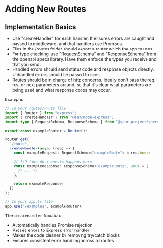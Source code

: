 # Adding New Routes

## Implementation Basics

- Use "createHandler" for each handler. It ensures errors are caught and passed to middleware, and that handlers use Promises.
- Files in the /routes folder should export a router which the app.ts uses
- For type checking, use "RequestSchema" and "ResponseSchema" from the openapi specs library. Have them enforce the types you receive and that you send.
- Handled errors should send status code and response objects directly. Unhandled errors should be passed to `next`.
- Routes should be in charge of http concerns. Ideally don't pass the req, res, or next parameters around, so that it's clear what parameters are being used and what response codes may occur.

Example:

```typescript
// In your routes/<>.ts file
import { Router } from "express";
import { createHandler } from "@saf/node-express";
import type { RequestSchema, ResponseSchema } from "@your-project/specs-apis";

export const exampleRouter = Router();

router.get(
  "/route",
  createHandler(async (req) => {
    const exampleRequest: RequestSchema<"exampleRoute"> = req.body;

    // I/O like db requests happens here
    const exampleResponse: ResponseSchema<"exampleRoute", 200> = {
      /* ... */
    };

    return exampleResponse;
  })
);

// In your app.ts file
app.use("/examples", exampleRouter);
```

The `createHandler` function:

- Automatically handles Promise rejection
- Passes errors to Express error handler
- Makes the code cleaner by removing try/catch blocks
- Ensures consistent error handling across all routes
